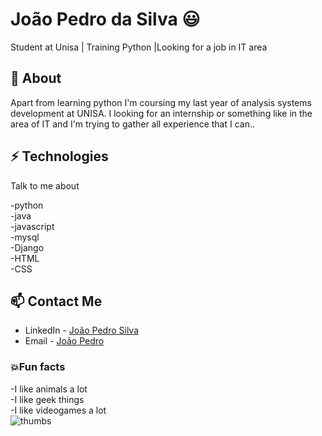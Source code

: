 # João Pedro da Silva 😃
Student at Unisa | Training Python |Looking for a job in IT area

## 🧐 About
Apart from learning python I'm coursing my last year of analysis systems development at UNISA. I looking for an internship or something like in the area of IT and I'm trying to gather all experience that I can..

## ⚡ Technologies
Talk to me about

-python
<br/>
-java
<br/>
-javascript
<br/>
-mysql
<br/>
-Django
<br/>
-HTML
<br/>
-CSS

## 📫 Contact Me
- LinkedIn - [João Pedro Silva](linkedin.com/in/joão-pedro-silva-2b60a3164)
- Email - [João Pedro](joaopedro.silva.paulino@gmail.com)

### 💥Fun facts
-I like animals a lot
</br>
-I like geek things
</br>
-I like videogames a lot
</br>
![thumbs](https://i0.wp.com/66.media.tumblr.com/784d6bd405ae7676612e599367dcda27/tumblr_ph0wdliD4J1r3i2gwo1_540.gif?w=605&ssl=1)
